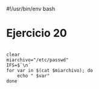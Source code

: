 #!/usr/bin/env bash
# Ejercicio 20
<pre>
<code>
clear
miarchivo="/etc/passwd"
IFS=$`\n´
for var in $(cat $miarchivo); do
	echo " $var"
done
</pre>
</code>